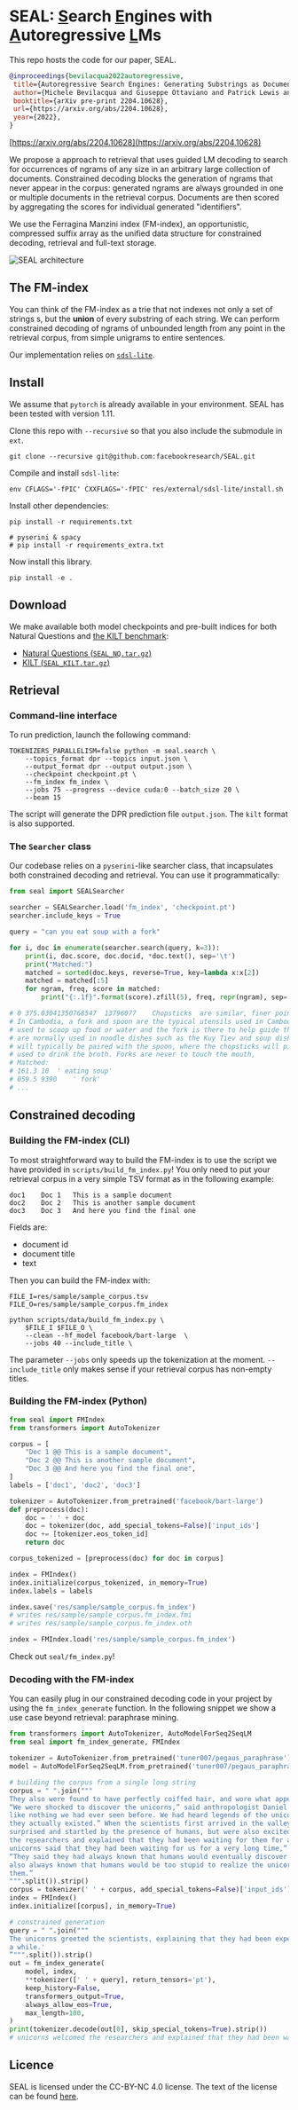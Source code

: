 # SEAL: <u>S</u>earch <u>E</u>ngines with <u>A</u>utoregressive <u>L</u>Ms
This repo hosts the code for our paper, SEAL.
 
 ```bibtex
@inproceedings{bevilacqua2022autoregressive,
  title={Autoregressive Search Engines: Generating Substrings as Document Identifiers}, 
  author={Michele Bevilacqua and Giuseppe Ottaviano and Patrick Lewis and Wen-tau Yih and Sebastian Riedel and Fabio Petroni},
  booktitle={arXiv pre-print 2204.10628},
  url={https://arxiv.org/abs/2204.10628},
  year={2022},
}
```

[https://arxiv.org/abs/2204.10628](https://arxiv.org/abs/2204.10628)


We propose a approach to retrieval that uses guided LM decoding to search for occurrences of ngrams of any size in an 
arbitrary large collection of documents. Constrained decoding blocks the generation of ngrams that never appear in the corpus: generated ngrams are always grounded in one or multiple documents in the retrieval corpus. Documents are then scored by aggregating the scores for individual generated "identifiers". 

We use the Ferragina Manzini index (FM-index), an opportunistic, compressed suffix array as the unified data structure for constrained decoding, retrieval and full-text storage.

![SEAL architecture](./res/architecture.jpg)

## The FM-index
You can think of the FM-index as a trie that not indexes not only a set of strings s, but the **union** of every substring 
of each string. We can perform constrained decoding of ngrams of unbounded length from any point in the retrieval corpus, 
from simple unigrams to entire sentences.

Our implementation relies on [`sdsl-lite`](https://github.com/simongog/sdsl-lite).

## Install
We assume that `pytorch` is already available in your environment. SEAL has been tested with version 1.11.

Clone this repo with `--recursive` so that you also include the submodule in `ext`.
```commandline
git clone --recursive git@github.com:facebookresearch/SEAL.git
```

Compile and install `sdsl-lite`:
```commandline
env CFLAGS='-fPIC' CXXFLAGS='-fPIC' res/external/sdsl-lite/install.sh
```

Install other dependencies:
```commandline
pip install -r requirements.txt

# pyserini & spacy
# pip install -r requirements_extra.txt
```

Now install this library.
```commandline
pip install -e .
```
## Download
We make available both model checkpoints and pre-built indices for both Natural Questions and [the KILT benchmark](https://github.com/facebookresearch/KILT):
* [Natural Questions (`SEAL_NQ.tar.gz`)](http://dl.fbaipublicfiles.com/seal/SEAL_NQ.tar.gz)
* [KILT (`SEAL_KILT.tar.gz`)](http://dl.fbaipublicfiles.com/seal/SEAL_KILT.tar.gz)

## Retrieval
### Command-line interface
To run prediction, launch the following command:

```commandline
TOKENIZERS_PARALLELISM=false python -m seal.search \
    --topics_format dpr --topics input.json \
    --output_format dpr --output output.json \
    --checkpoint checkpoint.pt \
    --fm_index fm_index \
    --jobs 75 --progress --device cuda:0 --batch_size 20 \
    --beam 15
```
The script will generate the DPR prediction file `output.json`. The `kilt` format is also supported.

### The `Searcher` class
Our codebase relies on a `pyserini`-like searcher class, that incapsulates both constrained decoding and retrieval. You
can use it programmatically:
```python
from seal import SEALSearcher

searcher = SEALSearcher.load('fm_index', 'checkpoint.pt')
searcher.include_keys = True

query = "can you eat soup with a fork"

for i, doc in enumerate(searcher.search(query, k=3)):
    print(i, doc.score, doc.docid, *doc.text(), sep='\t')
    print("Matched:")
    matched = sorted(doc.keys, reverse=True, key=lambda x:x[2])
    matched = matched[:5]
    for ngram, freq, score in matched:
        print("{:.1f}".format(score).zfill(5), freq, repr(ngram), sep='\t')

# 0	375.03041350768547	13796077	Chopsticks	are similar, finer points can differ from region to region. 
# In Cambodia, a fork and spoon are the typical utensils used in Cambodian dining and etiquette. Spoons are 
# used to scoop up food or water and the fork is there to help guide the food onto the spoon. Chopsticks 
# are normally used in noodle dishes such as the Kuy Tiev and soup dishes. When eating soup the chopsticks 
# will typically be paired with the spoon, where the chopsticks will pick up the food and the spoon will be 
# used to drink the broth. Forks are never to touch the mouth,
# Matched:
# 161.3	10	' eating soup'
# 059.5	9390	' fork'
# ...
```

## Constrained decoding

### Building the FM-index (CLI)
To most straightforward way to build the FM-index is to use the script we have provided in `scripts/build_fm_index.py`! 
You only need  to put your retrieval corpus in a very simple TSV format as in the following example:
```
doc1    Doc 1   This is a sample document
doc2    Doc 2   This is another sample document
doc3    Doc 3   And here you find the final one
```
Fields are: 
* document id
* document title
* text 

Then you can build the FM-index with:
```commandline
FILE_I=res/sample/sample_corpus.tsv
FILE_O=res/sample/sample_corpus.fm_index

python scripts/data/build_fm_index.py \
    $FILE_I $FILE_O \
    --clean --hf_model facebook/bart-large  \
    --jobs 40 --include_title \
```
The parameter `--jobs` only speeds up the tokenization at the moment. `--include_title` only makes sense if your retrieval corpus has non-empty titles.

### Building the FM-index (Python)
```python
from seal import FMIndex
from transformers import AutoTokenizer

corpus = [
    "Doc 1 @@ This is a sample document",
    "Doc 2 @@ This is another sample document",
    "Doc 3 @@ And here you find the final one",
]
labels = ['doc1', 'doc2', 'doc3']

tokenizer = AutoTokenizer.from_pretrained('facebook/bart-large')
def preprocess(doc):
    doc = ' ' + doc
    doc = tokenizer(doc, add_special_tokens=False)['input_ids']
    doc += [tokenizer.eos_token_id]
    return doc

corpus_tokenized = [preprocess(doc) for doc in corpus]

index = FMIndex()
index.initialize(corpus_tokenized, in_memory=True)
index.labels = labels

index.save('res/sample/sample_corpus.fm_index')
# writes res/sample/sample_corpus.fm_index.fmi
# writes res/sample/sample_corpus.fm_index.oth

index = FMIndex.load('res/sample/sample_corpus.fm_index')
```
Check out `seal/fm_index.py`! 

### Decoding with the FM-index
You can easily plug in our constrained decoding code in your project by using the `fm_index_generate` function. In the 
following snippet we show a use case beyond retrieval: paraphrase mining.
```python
from transformers import AutoTokenizer, AutoModelForSeq2SeqLM
from seal import fm_index_generate, FMIndex

tokenizer = AutoTokenizer.from_pretrained('tuner007/pegaus_paraphrase')
model = AutoModelForSeq2SeqLM.from_pretrained('tuner007/pegaus_paraphrase')

# building the corpus from a single long string
corpus = " ".join("""
They also were found to have perfectly coiffed hair, and wore what appeared to be Dior makeup. 
“We were shocked to discover the unicorns,” said anthropologist Daniel St. Maurice. “They were 
like nothing we had ever seen before. We had heard legends of the unicorns, but never thought 
they actually existed.” When the scientists first arrived in the valley, the unicorns were 
surprised and startled by the presence of humans, but were also excited. The unicorns welcomed 
the researchers and explained that they had been waiting for them for a very long time. “The 
unicorns said that they had been waiting for us for a very long time,” said Dr. St. Maurice. 
“They said they had always known that humans would eventually discover them, but that they had 
also always known that humans would be too stupid to realize the unicorns had been waiting for 
them.”
""".split()).strip()
corpus = tokenizer(' ' + corpus, add_special_tokens=False)['input_ids'] + [tokenizer.eos_token_id]
index = FMIndex()
index.initialize([corpus], in_memory=True)

# constrained generation
query = " ".join("""
The unicorns greeted the scientists, explaining that they had been expecting the encounter for
a while.'
”""".split()).strip()
out = fm_index_generate(
    model, index,
    **tokenizer([' ' + query], return_tensors='pt'),
    keep_history=False,
    transformers_output=True,
    always_allow_eos=True,
    max_length=100,
)
print(tokenizer.decode(out[0], skip_special_tokens=True).strip())
# unicorns welcomed the researchers and explained that they had been waiting for them for a very long time.

```


## Licence
SEAL is licensed under the CC-BY-NC 4.0 license. The text of the license can be found [here](LICENSE).




